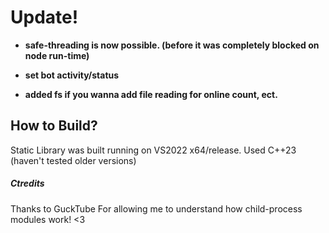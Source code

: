 # Update!

- **safe-threading is now possible. (before it was completely blocked on node run-time)**

- **set bot activity/status**

- **added fs if you wanna add file reading for online count, ect.**

## How to Build?
Static Library was built running on VS2022 x64/release.
Used C++23 (haven't tested older versions)


##### Ctredits

Thanks to GuckTube For allowing me to understand how child-process modules work! <3
